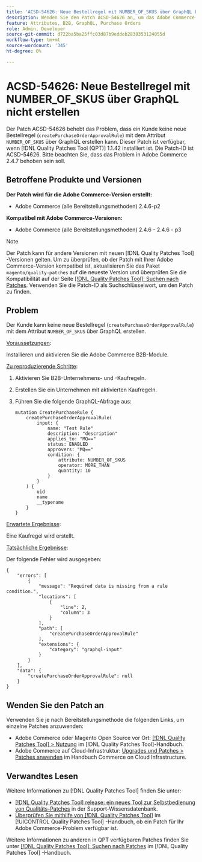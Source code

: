 ```yaml
---
title: 'ACSD-54626: Neue Bestellregel mit NUMBER_OF_SKUS über GraphQL kann nicht erstellt werden'
description: Wenden Sie den Patch ACSD-54626 an, um das Adobe Commerce-Problem zu beheben, bei dem ein Kunde keine neue Bestellregel ("createPurchaseOrderApprovalRule") mit dem Attribut "NUMBER_OF_SKUS"über GraphQL erstellen kann.
feature: Attributes, B2B, GraphQL, Purchase Orders
role: Admin, Developer
source-git-commit: d722ba5ba25ffc03d87b9eddeb2830353124055d
workflow-type: tm+mt
source-wordcount: '345'
ht-degree: 0%

---
```


# ACSD-54626: Neue Bestellregel mit NUMBER_OF_SKUS über GraphQL nicht erstellen

Der Patch ACSD-54626 behebt das Problem, dass ein Kunde keine neue Bestellregel (`createPurchaseOrderApprovalRule`) mit dem Attribut `NUMBER_OF_SKUS` über GraphQL erstellen kann. Dieser Patch ist verfügbar, wenn [!DNL Quality Patches Tool (QPT)] 1.1.42 installiert ist. Die Patch-ID ist ACSD-54626. Bitte beachten Sie, dass das Problem in Adobe Commerce 2.4.7 behoben sein soll.

## Betroffene Produkte und Versionen

**Der Patch wird für die Adobe Commerce-Version erstellt:**

* Adobe Commerce (alle Bereitstellungsmethoden) 2.4.6-p2

**Kompatibel mit Adobe Commerce-Versionen:**

* Adobe Commerce (alle Bereitstellungsmethoden) 2.4.6 - 2.4.6 - p3

>[!NOTE]
>
>Der Patch kann für andere Versionen mit neuen [!DNL Quality Patches Tool] -Versionen gelten. Um zu überprüfen, ob der Patch mit Ihrer Adobe Commerce-Version kompatibel ist, aktualisieren Sie das Paket `magento/quality-patches` auf die neueste Version und überprüfen Sie die Kompatibilität auf der Seite [[!DNL Quality Patches Tool]: Suchen nach Patches](https://experienceleague.adobe.com/tools/commerce-quality-patches/index.html). Verwenden Sie die Patch-ID als Suchschlüsselwort, um den Patch zu finden.

## Problem

Der Kunde kann keine neue Bestellregel (`createPurchaseOrderApprovalRule`) mit dem Attribut `NUMBER_OF_SKUS` über GraphQL erstellen.

<u>Voraussetzungen</u>:

Installieren und aktivieren Sie die Adobe Commerce B2B-Module.

<u>Zu reproduzierende Schritte</u>:

1. Aktivieren Sie B2B-Unternehmens- und -Kaufregeln.
1. Erstellen Sie ein Unternehmen mit aktivierten Kaufregeln.
1. Führen Sie die folgende GraphQL-Abfrage aus:

   ```
   mutation CreatePurchaseRule {
       createPurchaseOrderApprovalRule(
           input: {
               name: "Test Rule"
               description: "description"
               applies_to: "MQ=="
               status: ENABLED
               approvers: "MQ=="
               condition: {
                   attribute: NUMBER_OF_SKUS
                   operator: MORE_THAN
                   quantity: 10
               }
           }
       ) {
           uid
           name
           __typename
       }
   }
   ```

<u>Erwartete Ergebnisse</u>:

Eine Kaufregel wird erstellt.

<u>Tatsächliche Ergebnisse</u>:

Der folgende Fehler wird ausgegeben:

```
{
    "errors": [
        {
            "message": "Required data is missing from a rule condition.",
            "locations": [
                {
                    "line": 2,
                    "column": 3
                }
            ],
            "path": [
                "createPurchaseOrderApprovalRule"
            ],
            "extensions": {
                "category": "graphql-input"
            }
        }
    ],
    "data": {
        "createPurchaseOrderApprovalRule": null
    }
}
```

## Wenden Sie den Patch an

Verwenden Sie je nach Bereitstellungsmethode die folgenden Links, um einzelne Patches anzuwenden:

* Adobe Commerce oder Magento Open Source vor Ort: [[!DNL Quality Patches Tool] > Nutzung](https://experienceleague.adobe.com/docs/commerce-operations/tools/quality-patches-tool/usage.html) im [!DNL Quality Patches Tool]-Handbuch.
* Adobe Commerce auf Cloud-Infrastruktur: [Upgrades und Patches > Patches anwenden](https://experienceleague.adobe.com/docs/commerce-cloud-service/user-guide/develop/upgrade/apply-patches.html) im Handbuch Commerce on Cloud Infrastructure.

## Verwandtes Lesen

Weitere Informationen zu [!DNL Quality Patches Tool] finden Sie unter:

* [[!DNL Quality Patches Tool] release: ein neues Tool zur Selbstbedienung von Qualitäts-Patches](https://experienceleague.adobe.com/en/docs/commerce-knowledge-base/kb/announcements/commerce-announcements/magento-quality-patches-released-new-tool-to-self-serve-quality-patches) in der Support-Wissensdatenbank.
* [Überprüfen Sie mithilfe von  [!DNL Quality Patches Tool]](/help/tools/quality-patches-tool/patches-available-in-qpt/check-patch-for-magento-issue-with-magento-quality-patches.md) im [!UICONTROL Quality Patches Tool] -Handbuch, ob ein Patch für Ihr Adobe Commerce-Problem verfügbar ist.


Weitere Informationen zu anderen in QPT verfügbaren Patches finden Sie unter [[!DNL Quality Patches Tool]: Suchen nach Patches](https://experienceleague.adobe.com/tools/commerce-quality-patches/index.html) im [!DNL Quality Patches Tool] -Handbuch.
